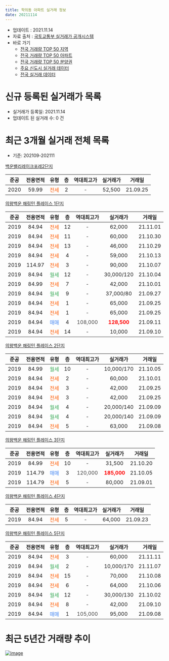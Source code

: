 ```yaml
---
title: 학의동 아파트 실거래 정보
date: 20211114
---
```


* 업데이트 : 2021.11.14
* 자료 출처 : [국토교통부 실거래가 공개시스템](http://rt.molit.go.kr)
* 바로 가기
    * [전국 거래량 TOP 50 지역](https://apt-info.github.io/apt-trade-info/tr)
    * [전국 거래량 TOP 50 아파트](https://apt-info.github.io/apt-trade-info/ta)
    * [전국 거래량 TOP 50 분양권](https://apt-info.github.io/apt-trade-info/tb)
    * [주요 신도시 실거래 데이터](https://apt-info.github.io/apt-trade-info/newtown)
    * [전국 실거래 데이터](https://apt-info.github.io/apt-trade-info/all)



<script async src="https://pagead2.googlesyndication.com/pagead/js/adsbygoogle.js"></script>
<!-- 기본광고 -->
<ins class="adsbygoogle"
     style="display:block"
     data-ad-client="ca-pub-1142216861245946"
     data-ad-slot="4805727019"
     data-ad-format="auto"
     data-full-width-responsive="true"></ins>
<script>
     (adsbygoogle = window.adsbygoogle || []).push({});
</script>


# 신규 등록된 실거래가 목록

* 실거래가 등록일: 2021.11.14
* 업데이트 된 실거래 수: 0 건




<script async src="https://pagead2.googlesyndication.com/pagead/js/adsbygoogle.js"></script>
<!-- 기본광고 -->
<ins class="adsbygoogle"
     style="display:block"
     data-ad-client="ca-pub-1142216861245946"
     data-ad-slot="4805727019"
     data-ad-format="auto"
     data-full-width-responsive="true"></ins>
<script>
     (adsbygoogle = window.adsbygoogle || []).push({});
</script>


# 최근 3개월 실거래 전체 목록
* 기준: 202109-202111


[백운밸리레이크포레2단지](https://search.naver.com/search.naver?query=%EB%B0%B1%EC%9A%B4%EB%B0%B8%EB%A6%AC%EB%A0%88%EC%9D%B4%ED%81%AC%ED%8F%AC%EB%A0%882%EB%8B%A8%EC%A7%80)

|준공|전용면적|유형|층|역대최고가|실거래가|거래일|
|:---:|:---:|:---:|:---:|:---:|:---:|:---:|
|2020|59.99|<span style="color:#FF5A00">전세</span>|2|<span style="color:#444444">-</span>|52,500|21.09.25|

[의왕백운 해링턴 플레이스 1단지](https://search.naver.com/search.naver?query=%EC%9D%98%EC%99%95%EB%B0%B1%EC%9A%B4+%ED%95%B4%EB%A7%81%ED%84%B4+%ED%94%8C%EB%A0%88%EC%9D%B4%EC%8A%A4+1%EB%8B%A8%EC%A7%80)

|준공|전용면적|유형|층|역대최고가|실거래가|거래일|
|:---:|:---:|:---:|:---:|:---:|:---:|:---:|
|2019|84.94|<span style="color:#FF5A00">전세</span>|12|<span style="color:#444444">-</span>|62,000|21.11.01|
|2019|84.94|<span style="color:#FF5A00">전세</span>|11|<span style="color:#444444">-</span>|60,000|21.10.30|
|2019|84.94|<span style="color:#FF5A00">전세</span>|13|<span style="color:#444444">-</span>|46,000|21.10.29|
|2019|84.94|<span style="color:#FF5A00">전세</span>|4|<span style="color:#444444">-</span>|59,000|21.10.13|
|2019|114.97|<span style="color:#FF5A00">전세</span>|3|<span style="color:#444444">-</span>|90,000|21.10.07|
|2019|84.94|<span style="color:#34A853">월세</span>|12|<span style="color:#444444">-</span>|30,000/120|21.10.04|
|2019|84.99|<span style="color:#FF5A00">전세</span>|7|<span style="color:#444444">-</span>|42,000|21.10.01|
|2019|84.94|<span style="color:#34A853">월세</span>|9|<span style="color:#444444">-</span>|37,000/80|21.09.27|
|2019|84.94|<span style="color:#FF5A00">전세</span>|1|<span style="color:#444444">-</span>|65,000|21.09.25|
|2019|84.94|<span style="color:#FF5A00">전세</span>|1|<span style="color:#444444">-</span>|65,000|21.09.25|
|2019|84.94|<span style="color:#4285F3">매매</span>|4|<span style="color:#444444">108,000</span>|<b><span style="color:#FF0000">128,500</span></b>|21.09.11|
|2019|84.94|<span style="color:#FF5A00">전세</span>|14|<span style="color:#444444">-</span>|10,000|21.09.10|

[의왕백운 해링턴 플레이스 2단지](https://search.naver.com/search.naver?query=%EC%9D%98%EC%99%95%EB%B0%B1%EC%9A%B4+%ED%95%B4%EB%A7%81%ED%84%B4+%ED%94%8C%EB%A0%88%EC%9D%B4%EC%8A%A4+2%EB%8B%A8%EC%A7%80)

|준공|전용면적|유형|층|역대최고가|실거래가|거래일|
|:---:|:---:|:---:|:---:|:---:|:---:|:---:|
|2019|84.99|<span style="color:#34A853">월세</span>|10|<span style="color:#444444">-</span>|10,000/170|21.10.05|
|2019|84.94|<span style="color:#FF5A00">전세</span>|2|<span style="color:#444444">-</span>|60,000|21.10.01|
|2019|84.94|<span style="color:#FF5A00">전세</span>|3|<span style="color:#444444">-</span>|42,000|21.09.25|
|2019|84.94|<span style="color:#FF5A00">전세</span>|3|<span style="color:#444444">-</span>|42,000|21.09.25|
|2019|84.94|<span style="color:#34A853">월세</span>|4|<span style="color:#444444">-</span>|20,000/140|21.09.09|
|2019|84.94|<span style="color:#34A853">월세</span>|4|<span style="color:#444444">-</span>|20,000/140|21.09.09|
|2019|84.94|<span style="color:#FF5A00">전세</span>|5|<span style="color:#444444">-</span>|63,000|21.09.08|

[의왕백운 해링턴 플레이스 3단지](https://search.naver.com/search.naver?query=%EC%9D%98%EC%99%95%EB%B0%B1%EC%9A%B4+%ED%95%B4%EB%A7%81%ED%84%B4+%ED%94%8C%EB%A0%88%EC%9D%B4%EC%8A%A4+3%EB%8B%A8%EC%A7%80)

|준공|전용면적|유형|층|역대최고가|실거래가|거래일|
|:---:|:---:|:---:|:---:|:---:|:---:|:---:|
|2019|84.99|<span style="color:#FF5A00">전세</span>|10|<span style="color:#444444">-</span>|31,500|21.10.20|
|2019|114.79|<span style="color:#4285F3">매매</span>|3|<span style="color:#444444">120,000</span>|<b><span style="color:#FF0000">185,000</span></b>|21.10.05|
|2019|114.79|<span style="color:#FF5A00">전세</span>|5|<span style="color:#444444">-</span>|80,000|21.09.01|

[의왕백운 해링턴 플레이스 4단지](https://search.naver.com/search.naver?query=%EC%9D%98%EC%99%95%EB%B0%B1%EC%9A%B4+%ED%95%B4%EB%A7%81%ED%84%B4+%ED%94%8C%EB%A0%88%EC%9D%B4%EC%8A%A4+4%EB%8B%A8%EC%A7%80)

|준공|전용면적|유형|층|역대최고가|실거래가|거래일|
|:---:|:---:|:---:|:---:|:---:|:---:|:---:|
|2019|84.94|<span style="color:#FF5A00">전세</span>|5|<span style="color:#444444">-</span>|64,000|21.09.23|

[의왕백운 해링턴 플레이스 5단지](https://search.naver.com/search.naver?query=%EC%9D%98%EC%99%95%EB%B0%B1%EC%9A%B4+%ED%95%B4%EB%A7%81%ED%84%B4+%ED%94%8C%EB%A0%88%EC%9D%B4%EC%8A%A4+5%EB%8B%A8%EC%A7%80)

|준공|전용면적|유형|층|역대최고가|실거래가|거래일|
|:---:|:---:|:---:|:---:|:---:|:---:|:---:|
|2019|84.94|<span style="color:#FF5A00">전세</span>|3|<span style="color:#444444">-</span>|60,000|21.11.11|
|2019|84.94|<span style="color:#34A853">월세</span>|2|<span style="color:#444444">-</span>|10,000/170|21.11.07|
|2019|84.94|<span style="color:#FF5A00">전세</span>|15|<span style="color:#444444">-</span>|70,000|21.10.08|
|2019|84.94|<span style="color:#FF5A00">전세</span>|6|<span style="color:#444444">-</span>|64,000|21.10.06|
|2019|84.94|<span style="color:#34A853">월세</span>|12|<span style="color:#444444">-</span>|30,000/130|21.10.02|
|2019|84.94|<span style="color:#FF5A00">전세</span>|8|<span style="color:#444444">-</span>|42,000|21.09.10|
|2019|84.94|<span style="color:#4285F3">매매</span>|1|<span style="color:#444444">105,000</span>|95,000|21.09.08|



<script async src="https://pagead2.googlesyndication.com/pagead/js/adsbygoogle.js"></script>
<!-- 기본광고 -->
<ins class="adsbygoogle"
     style="display:block"
     data-ad-client="ca-pub-1142216861245946"
     data-ad-slot="4805727019"
     data-ad-format="auto"
     data-full-width-responsive="true"></ins>
<script>
     (adsbygoogle = window.adsbygoogle || []).push({});
</script>


# 최근 5년간 거래량 추이


<div style="width:100%;">
    <canvas id="deal_progress" height="200"></canvas>
</div>

<script>
new Chart(document.getElementById("deal_progress"), {
    type: 'line',
    data: {
        labels: ['17.03','17.05','17.06','17.07','17.08','17.09','17.10','17.11','17.12','18.01','18.02','18.03','18.04','18.05','18.06','18.07','18.08','18.09','18.10','18.11','18.12','19.01','19.02','19.03','19.04','19.05','19.06','19.07','19.08','19.09','19.10','19.11','19.12','20.01','20.02','20.03','20.04','20.05','20.06','20.07','20.08','20.10','20.11','20.12','21.01','21.02','21.03','21.04','21.05','21.06','21.07','21.08','21.09','21.10','21.11'],
        datasets: [{
            label: '매매/분양권',
            data: [0,330,327,76,24,11,21,13,11,20,13,18,17,8,10,13,48,24,10,7,10,16,27,39,20,18,10,1,0,0,0,2,0,0,0,2,16,11,0,2,2,1,0,1,1,4,0,6,1,9,5,6,2,1,0],
            borderColor: "rgba(66, 133, 243, 1)",
            backgroundColor: "rgba(66, 133, 243, 0.05)",
            borderWidth: 1,
            pointRadius: 0,
            fill: false,
            lineTension: 0
        },{
            label: '전/월세',
            data: [1,0,10,10,1,0,0,0,0,0,0,0,0,0,0,1,0,0,0,0,0,0,2,12,24,40,37,22,6,8,3,2,16,35,31,24,18,11,10,3,1,0,2,0,1,0,2,12,6,28,23,17,13,12,3],
            borderColor: "rgba(255, 90, 0, 1)",
            backgroundColor: "rgba(255, 90, 0, 0.05)",
            borderWidth: 1,
            pointRadius: 0,
            fill: false,
            lineTension: 0
        },{
            label: '합계',
            data: [1,330,337,86,25,11,21,13,11,20,13,18,17,8,10,14,48,24,10,7,10,16,29,51,44,58,47,23,6,8,3,4,16,35,31,26,34,22,10,5,3,1,2,1,2,4,2,18,7,37,28,23,15,13,3],
            borderColor: "rgba(0, 0, 0, 1)",
            backgroundColor: "rgba(0, 0, 0, 0.03)",
            borderWidth: 0.1,
            pointRadius: 0,
            fill: true,
            lineTension: 0
        }
        ]
    },
    options: {
        responsive: true,
        title: {
            display: false
        },
        tooltips: {
            mode: 'index',
            intersect: false
        },
        hover: {
            mode: 'nearest',
            intersect: true
        },
        scales: {
            xAxes: [{
                display: true,
                scaleLabel: {
                    display: true,
                    labelString: '년/월'
                }
            }],
            yAxes: [{
                display: true,
                ticks: {
                    suggestedMin: 0,
                },
                scaleLabel: {
                    display: true,
                    labelString: '실거래 수'
                }
            }]
        }
    }
});

</script>


[![image](https://apt-info.github.io/images/2020-01-03-apt-trade-info/1024x500.png)](https://play.google.com/store/apps/details?id=com.aptinfo.apttradeinfo)

